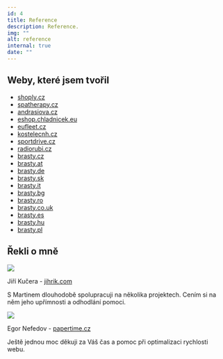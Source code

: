 ```yaml
---
id: 4
title: Reference
description: Reference.
img: ""
alt: reference
internal: true
date: ""
---
```


<div class="row testimonial">




<div class="col-12">
<h2>Weby, které jsem tvořil</h2></div>

<div class="col-12 mt-3">
  <ul class="ul-two-columns">
    <li><a target="_blank" href="https://www.shoply.cz">shoply.cz</a></li>
     <li><a target="_blank" href="https://www.spatherapy.cz">spatherapy.cz</a></li>
      <li><a target="_blank" href="http://www.andrasiova.cz">andrasiova.cz</a></li>
    <li><a target="_blank" href="http://eshop.chladnicek.eu">eshop.chladnicek.eu</a></li>
    <li><a target="_blank" href="http://www.eufleet.cz/">eufleet.cz</a></li>
    <li><a target="_blank" href="http://www.kostelecnh.cz">kostelecnh.cz</a></li>
    <li><a target="_blank" href="https://www.sportdrive.cz">sportdrive.cz</a></li>
    <li><a target="_blank" href="https://www.radiorubi.cz">radiorubi.cz</a></li>
    <li><a target="_blank" href="http://www.brasty.cz">brasty.cz</a></li>
    <li><a target="_blank" href="http://www.brasty.at">brasty.at</a></li>
    <li><a target="_blank" href="http://www.brasty.de">brasty.de</a></li>
    <li><a target="_blank" href="http://www.brasty.sk">brasty.sk</a></li>
    <li><a target="_blank" href="http://www.brasty.it">brasty.it</a></li>
    <li><a target="_blank" href="http://www.brasty.bg">brasty.bg</a></li>
    <li><a target="_blank" href="http://www.brasty.ro">brasty.ro</a></li>
    <li><a target="_blank" href="http://www.brasty.co.uk">brasty.co.uk</a></li>
    <li><a target="_blank" href="http://www.brasty.es">brasty.es</a></li>
    <li><a target="_blank" href="http://www.brasty.hu">brasty.hu</a></li>
    <li><a target="_blank" href="http://www.brasty.pl">brasty.pl</a></li>
 
  </ul>
</div>



<div class="col-12">
<h2>Řekli o mně</h2>
</div>

<div class="col-12 mt-4">

  <div class="words"> 
    <div class="left">
      <div class="img-container">
        <img src="/img/reference/kucera.jpg"/>
       </div>
    </div>
    <div class="right">
      <p class="name"> Jiří Kučera - <a target="_blank" href="http://www.jihrik.com">jihrik.com</a></p>
      <p>S Martinem dlouhodobě spolupracuji na několika projektech. Cením si na něm jeho upřímnosti a odhodlání pomoci.</p>
    </div>
  </div>
  <div class="words"> 
    <div class="left">
        <div class="img-container">
          <img src="/img/reference/nefedov.jpg"/>
       </div>
    </div>
    <div class="right">
      <p class="name"> Egor Nefedov - <a target="_blank" href="https://www.papertime.cz">papertime.cz</a></p>
      <p>Ještě jednou moc děkuji za Váš čas a pomoc při optimalizaci rychlosti webu.</p>
    </div>
  </div>

</div>

</div>
